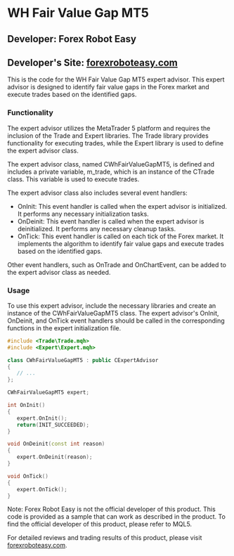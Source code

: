 # WH Fair Value Gap MT5

## Developer: Forex Robot Easy
## Developer's Site: [forexroboteasy.com](https://forexroboteasy.com/forex-robot-review/wh-fair-value-gap-mt5-unbiased-review-and-real-results/)

This is the code for the WH Fair Value Gap MT5 expert advisor. This expert advisor is designed to identify fair value gaps in the Forex market and execute trades based on the identified gaps.

### Functionality

The expert advisor utilizes the MetaTrader 5 platform and requires the inclusion of the Trade and Expert libraries. The Trade library provides functionality for executing trades, while the Expert library is used to define the expert advisor class.

The expert advisor class, named CWhFairValueGapMT5, is defined and includes a private variable, m_trade, which is an instance of the CTrade class. This variable is used to execute trades.

The expert advisor class also includes several event handlers:

- OnInit: This event handler is called when the expert advisor is initialized. It performs any necessary initialization tasks.
- OnDeinit: This event handler is called when the expert advisor is deinitialized. It performs any necessary cleanup tasks.
- OnTick: This event handler is called on each tick of the Forex market. It implements the algorithm to identify fair value gaps and execute trades based on the identified gaps.

Other event handlers, such as OnTrade and OnChartEvent, can be added to the expert advisor class as needed.

### Usage

To use this expert advisor, include the necessary libraries and create an instance of the CWhFairValueGapMT5 class. The expert advisor's OnInit, OnDeinit, and OnTick event handlers should be called in the corresponding functions in the expert initialization file.

```cpp
#include <Trade\Trade.mqh>
#include <Expert\Expert.mqh>

class CWhFairValueGapMT5 : public CExpertAdvisor
{
   // ...
};

CWhFairValueGapMT5 expert;

int OnInit()
{
   expert.OnInit();
   return(INIT_SUCCEEDED);
}

void OnDeinit(const int reason)
{
   expert.OnDeinit(reason);
}

void OnTick()
{
   expert.OnTick();
}
```

Note: Forex Robot Easy is not the official developer of this product. This code is provided as a sample that can work as described in the product. To find the official developer of this product, please refer to MQL5.

For detailed reviews and trading results of this product, please visit [forexroboteasy.com](https://forexroboteasy.com/forex-robot-review/wh-fair-value-gap-mt5-unbiased-review-and-real-results/).
